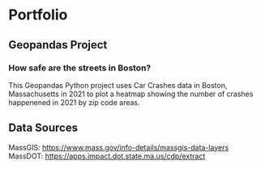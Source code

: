 # Portfolio
## Geopandas Project
### How safe are the streets in Boston?

This Geopandas Python project uses Car Crashes data in Boston, Massachusetts in 2021 to plot a heatmap showing the number of crashes happenened in 2021 by zip code areas.
## Data Sources

MassGIS: https://www.mass.gov/info-details/massgis-data-layers
MassDOT: https://apps.impact.dot.state.ma.us/cdp/extract
